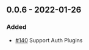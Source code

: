 ## 0.0.6 - 2022-01-26
### Added
* [#140](https://github.com/edgarrmondragon/citric/pull/140) Support Auth Plugins
